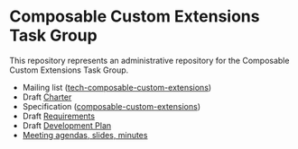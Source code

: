 
# Composable Custom Extensions Task Group

This repository represents an administrative repository for the
Composable Custom Extensions Task Group.

- Mailing list ([tech-composable-custom-extensions](https://lists.riscv.org/g/tech-composable-custom-extensions))
- Draft [Charter](charter.adoc)
- Specification ([composable-custom-extensions](https://github.com/riscv/composable-custom-extensions))
- Draft [Requirements](requirements.md)
- Draft [Development Plan](wbs.md)
- [Meeting agendas, slides, minutes](meetings/)
